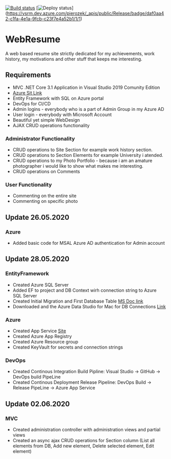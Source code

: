 [![Build status](https://dev.azure.com/pierozek/Resume/_apis/build/status/Resume-ASP.NET%20Core-CI)](https://dev.azure.com/pierozek/Resume/_build/latest?definitionId=1)
[![Deploy status](https://vsrm.dev.azure.com/pierozek/_apis/public/Release/badge/daf0aa42-c1fa-4e1a-9fcb-c23f7e4a52b1/1/1)]
(https://vsrm.dev.azure.com/pierozek/_apis/public/Release/badge/daf0aa42-c1fa-4e1a-9fcb-c23f7e4a52b1/1/1)

# WebResume
A web based resume site strictly dedicated for my achievements, work history, my motivations and other stuff that keeps me interesting.
## Requirements
* MVC .NET Core 3.1 Application in Visual Studio 2019 Comunity Edition
* [Azure Sit Link](https://about-me.azurewebsites.net)
* Entity Framework with SQL on Azure portal
* DevOps for CI/CD
* Admin logins - everybody who is a part of Admin Group in my Azure AD
* User login - everybody with Microsoft Account
* Beautiful yet simple WebDesign
* AJAX CRUD operations functionality
### Administrator Functionality
* CRUD operations to Site Section for example work history section.
* CRUD operations to Section Elements for example University i atended.
* CRUD operations to my Photo Portfolio - because i am an amature photographer i would like to show what makes me interesting.
* CRUD operations on Comments
### User Functionality
* Commenting on the entire site
* Commenting on specific photo
## Update 26.05.2020
### Azure
* Added basic code for MSAL Azure AD authentication for Admin account
## Update 28.05.2020
### EntityFramework
* Created Azure SQL Server
* Added EF to project and DB Context wirh connection string to Azure SQL Server
* Created Initial Migration and First Database Table [MS Doc link](https://docs.microsoft.com/en-us/ef/core/get-started/?tabs=netcore-cli)
* Downloaded and the Azure Data Studio for Mac for DB Connections [Link](https://github.com/microsoft/azuredatastudio)
### Azure
* Created App Service [Site](https://about-me.azurewebsites.net)
* Created Azure App Registry
* Created Azure Resource group
* Created KeyVault for secrets and connection strings
### DevOps
* Created Continous Integration Build Pipline: Visual Studio -> GitHub -> DevOps build PipeLine
* Created Continous Deployment Release Pipeline: DevOps Build -> Release PipeLine -> Azure App Service
## Update 02.06.2020
### MVC
* Created administration controller with administration views and partial views
* Created an async ajax CRUD operations for Section column (List all elements from DB, Add new element, Delete selected element, Edit element)
